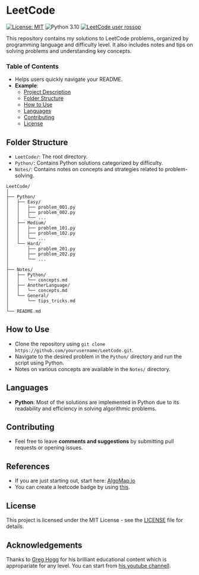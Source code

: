 # LeetCode
[![License: MIT](https://img.shields.io/badge/License-MIT-yellow.svg)](https://opensource.org/licenses/MIT)
![Python 3.10](https://img.shields.io/badge/python-3.10-blue.svg)
[![LeetCode user rossop](https://img.shields.io/badge/dynamic/json?style=flat&labelColor=black&color=%23ffa116&label=Solved&query=solved&url=https%3A%2F%2Fleetcode-badge.vercel.app%2Fapi%2Fusers%2Frossop&logo=leetcode&logoColor=yellow)](https://leetcode.com/rossop/)

This repository contains my solutions to LeetCode problems, organized by programming language and difficulty level. It also includes notes and tips on solving problems and understanding key concepts.

### Table of Contents
   - Helps users quickly navigate your README.
   - **Example**:
     - [Project Description](#project-description)
     - [Folder Structure](#folder-structure)
     - [How to Use](#how-to-use)
     - [Languages](#languages)
     - [Contributing](#contributing)
     - [License](#license)

## Folder Structure
- `LeetCode/`: The root directory.
- `Python/`: Contains Python solutions categorized by difficulty.
- `Notes/`: Contains notes on concepts and strategies related to problem-solving.

```plaintext
LeetCode/
│
├── Python/
│   ├── Easy/
│   │   ├── problem_001.py
│   │   ├── problem_002.py
│   │   └── ...
│   ├── Medium/
│   │   ├── problem_101.py
│   │   ├── problem_102.py
│   │   └── ...
│   └── Hard/
│       ├── problem_201.py
│       ├── problem_202.py
│       └── ...
│
├── Notes/
│   ├── Python/
│   │   └── concepts.md
│   ├── AnotherLanguage/
│   │   └── concepts.md
│   └── General/
│       └── tips_tricks.md
│
└── README.md
```

## How to Use
- Clone the repository using `git clone https://github.com/yourusername/LeetCode.git`.
- Navigate to the desired problem in the `Python/` directory and run the script using Python.
- Notes on various concepts are available in the `Notes/` directory.

## Languages
- **Python**: Most of the solutions are implemented in Python due to its readability and efficiency in solving algorithmic problems.

## Contributing
- Feel free to leave **comments and suggestions** by submitting pull requests or opening issues.

## References
- If you are just starting out, start here: [AlgoMap.io](https://algomap.io/)
- You can create a leetcode badge by using [this](https://leetcode-badge.vercel.app/).

## License
This project is licensed under the MIT License - see the [LICENSE](LICENCE) file for details.

## Acknowledgements
Thanks to [Greg Hogg](linktr.ee/greghogg) for his brilliant educational content which is appropariate for any level. You can start from [his youtube channell](www.youtube.com/@GregHogg).